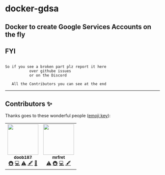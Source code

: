# docker-gdsa

## Docker to create Google Services Accounts on the fly

## FYI

```

So if you see a broken part plz report it here
           over githube issues
           or on the Discord

   All the Contributors you can see at the end

```

---

## Contributors ✨

Thanks goes to these wonderful people ([emoji key](https://allcontributors.org/docs/en/emoji-key)):

<!-- ALL-CONTRIBUTORS-LIST:START - Do not remove or modify this section -->
<!-- prettier-ignore-start -->
<!-- markdownlint-disable -->
<table>
  <tr>
    <td align="center"><a href="https://github.com/doob187"><img src="https://avatars.githubusercontent.com/u/60312740?v=4?s=100" width="100px;" alt=""/><br /><sub><b>doob187</b></sub></a><br /><a href="#infra-doob187" title="Infrastructure (Hosting, Build-Tools, etc)">🚇</a> <a href="https://github.com/doob187/docker-gdsa/commits?author=doob187" title="Code">💻</a> <a href="https://github.com/doob187/docker-gdsa/commits?author=doob187" title="Tests">⚠️</a> <a href="#content-doob187" title="Content">🖋</a> <a href="#maintenance-doob187" title="Maintenance">🚧</a></td>
    <td align="center"><a href="https://github.com/mrfret"><img src="https://avatars.githubusercontent.com/u/72273384?v=4?s=100" width="100px;" alt=""/><br /><sub><b>mrfret</b></sub></a><br /><a href="https://github.com/doob187/docker-gdsa/commits?author=mrfret" title="Tests">⚠️</a> <a href="#infra-mrfret" title="Infrastructure (Hosting, Build-Tools, etc)">🚇</a> <a href="https://github.com/doob187/docker-gdsa/commits?author=mrfret" title="Code">💻</a> <a href="#content-mrfret" title="Content">🖋</a></td>
  </tr>
</table>

<!-- markdownlint-restore -->
<!-- prettier-ignore-end -->

<!-- ALL-CONTRIBUTORS-LIST:END -->
